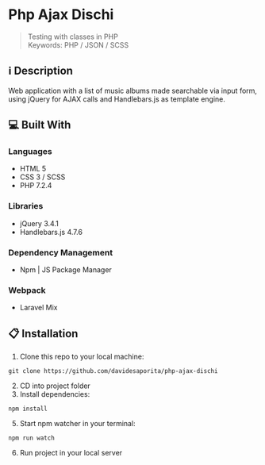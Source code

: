 ﻿# Php Ajax Dischi

> Testing with classes in PHP 
> <br>Keywords: PHP / JSON / SCSS

## :information_source: Description

Web application with a list of music albums made searchable via input form, using jQuery for AJAX calls and Handlebars.js as template engine.

## :computer: Built With

### Languages
- HTML 5
- CSS 3 / SCSS
- PHP 7.2.4

### Libraries
- jQuery 3.4.1
- Handlebars.js 4.7.6

### Dependency Management
- Npm | JS Package Manager

### Webpack
- Laravel Mix

## :clipboard: Installation

1. Clone this repo to your local machine:
```
git clone https://github.com/davidesaporita/php-ajax-dischi
```
2. CD into project folder
3. Install dependencies:
```
npm install
```
5. Start npm watcher in your terminal:
```
npm run watch
```
6. Run project in your local server
